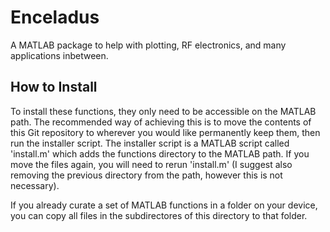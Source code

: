 # Enceladus
A MATLAB package to help with plotting, RF electronics, and many applications inbetween.

## How to Install
To install these functions, they only need to be accessible on the MATLAB path. The recommended way of achieving this is to move the contents of this Git repository to wherever you would like permanently keep them, then run the installer script. The installer script is a MATLAB script called 'install.m' which adds the functions directory to the MATLAB path. If you move the files again, you will need to rerun 'install.m' (I suggest also removing the previous directory from the path, however this is not necessary).

If you already curate a set of MATLAB functions in a folder on your device, you can copy all files in the subdirectores of this directory to that folder.
